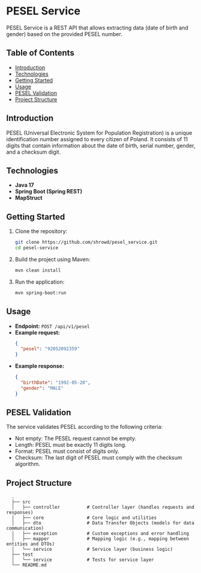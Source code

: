 # PESEL Service

PESEL Service is a REST API that allows extracting data (date of birth and gender) based on the provided PESEL number.

## Table of Contents

- [Introduction](#introduction)
- [Technologies](#technologies)
- [Getting Started](#getting-started)
- [Usage](#usage)
- [PESEL Validation](#pesel-validation)
- [Project Structure](#project-structure)

## Introduction
PESEL (Universal Electronic System for Population Registration) is a unique identification number assigned to every citizen of Poland. It consists of 11 digits that contain information about the date of birth, serial number, gender, and a checksum digit.

## Technologies
- **Java 17**
- **Spring Boot (Spring REST)**
- **MapStruct**

## Getting Started
1. Clone the repository:
   ```sh
   git clone https://github.com/shrowd/pesel_service.git
   cd pesel-service
   ```
2. Build the project using Maven:
   ```sh
   mvn clean install
   ```
3. Run the application:
   ```sh
   mvn spring-boot:run
   ```

## Usage
- **Endpoint:** `POST /api/v1/pesel`
- **Example request:**
  ```json
  {
    "pesel": "92052092359"
  }
  ```
- **Example response:**
  ```json
  {
    "birthDate": "1992-05-20",
    "gender": "MALE"
  }
  ```

## PESEL Validation
The service validates PESEL according to the following criteria:
- Not empty: The PESEL request cannot be empty.
- Length: PESEL must be exactly 11 digits long.
- Format: PESEL must consist of digits only.
- Checksum: The last digit of PESEL must comply with the checksum algorithm.

## Project Structure

	  .
	  ├── src 
      │   ├── controller          # Controller layer (handles requests and responses)
      │   ├── core                # Core logic and utilities
      │   ├── dto                 # Data Transfer Objects (models for data communication)
      │   ├── exception           # Custom exceptions and error handling
      │   ├── mapper              # Mapping logic (e.g., mapping between entities and DTOs)
      │   └── service             # Service layer (business logic)
	  ├── test  
      │   └── service             # Tests for service layer
	  └── README.md
  

